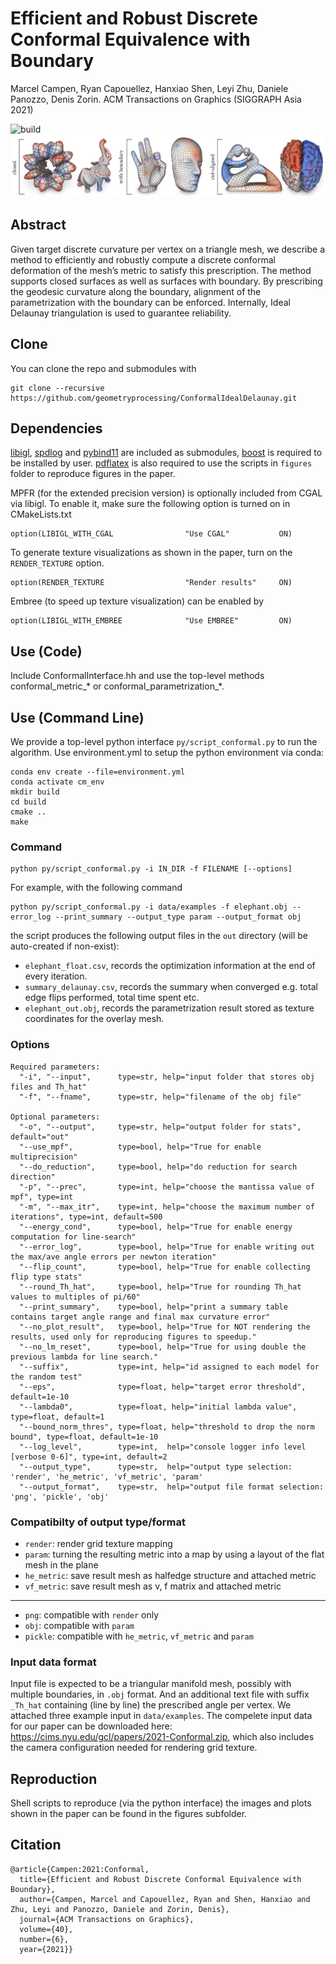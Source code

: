 # Efficient and Robust Discrete Conformal Equivalence with Boundary
Marcel Campen, Ryan Capouellez, Hanxiao Shen, Leyi Zhu, Daniele Panozzo, Denis Zorin. ACM Transactions on Graphics (SIGGRAPH Asia 2021)

![build](https://github.com/geometryprocessing/ConformalIdealDelaunay/workflows/CMake/badge.svg)
![Examples](figures/teaser/teaser.png?raw=true "Title")

## Abstract
Given target discrete curvature per vertex on a triangle mesh, we describe a method to efficiently and robustly compute a discrete conformal deformation
of the mesh’s metric to satisfy this prescription. The method supports closed surfaces as well as surfaces with boundary.
By prescribing the geodesic curvature along the boundary, alignment of the parametrization with the boundary can be enforced. 
Internally, Ideal Delaunay triangulation is used to guarantee reliability.
## Clone
You can clone the repo and submodules with
```
git clone --recursive https://github.com/geometryprocessing/ConformalIdealDelaunay.git
```
## Dependencies
[libigl](https://libigl.github.io/), [spdlog](https://github.com/gabime/spdlog) and [pybind11](https://pybind11.readthedocs.io/en/stable/) are included as submodules, [boost](https://www.boost.org/) is required to be installed by user. [pdflatex](https://www.tug.org/applications/pdftex/) is also required to use the scripts in `figures` folder to reproduce figures in the paper.

MPFR (for the extended precision version) is optionally included from CGAL via libigl. To enable it, make sure the following option is turned on in CMakeLists.txt
```
option(LIBIGL_WITH_CGAL                "Use CGAL"           ON)
```
To generate texture visualizations as shown in the paper, turn on the `RENDER_TEXTURE` option.
```
option(RENDER_TEXTURE                  "Render results"     ON)
```
Embree (to speed up texture visualization) can be enabled by
```
option(LIBIGL_WITH_EMBREE              "Use EMBREE"         ON)
```
## Use (Code)
Include ConformalInterface.hh and use the top-level methods conformal_metric_* or conformal_parametrization_*.

## Use (Command Line)
We provide a top-level python interface `py/script_conformal.py` to run the algorithm.
Use environment.yml to setup the python environment via conda:
```
conda env create --file=environment.yml
conda activate cm_env
mkdir build
cd build
cmake ..
make
```
### Command
```
python py/script_conformal.py -i IN_DIR -f FILENAME [--options]
```
For example, with the following command
```
python py/script_conformal.py -i data/examples -f elephant.obj --error_log --print_summary --output_type param --output_format obj
```
the script produces the following output files in the `out` directory (will be auto-created if non-exist):
- `elephant_float.csv`, records the optimization information at the end of every iteration.
- `summary_delaunay.csv`, records the summary when converged e.g. total edge flips performed, total time spent etc.
- `elephant_out.obj`, records the parametrization result stored as texture coordinates for the overlay mesh.
### Options
```
Required parameters:
  "-i", "--input",      type=str, help="input folder that stores obj files and Th_hat"
  "-f", "--fname",      type=str, help="filename of the obj file"

Optional parameters:
  "-o", "--output",     type=str, help="output folder for stats", default="out"
  "--use_mpf",          type=bool, help="True for enable multiprecision"
  "--do_reduction",     type=bool, help="do reduction for search direction"
  "-p", "--prec",       type=int, help="choose the mantissa value of mpf", type=int
  "-m", "--max_itr",    type=int, help="choose the maximum number of iterations", type=int, default=500
  "--energy_cond",      type=bool, help="True for enable energy computation for line-search"
  "--error_log",        type=bool, help="True for enable writing out the max/ave angle errors per newton iteration"
  "--flip_count",       type=bool, help="True for enable collecting flip type stats"
  "--round_Th_hat",     type=bool, help="True for rounding Th_hat values to multiples of pi/60"
  "--print_summary",    type=bool, help="print a summary table contains target angle range and final max curvature error"
  "--no_plot_result",   type=bool, help="True for NOT rendering the results, used only for reproducing figures to speedup."
  "--no_lm_reset",      type=bool, help="True for using double the previous lambda for line search."
  "--suffix",           type=int, help="id assigned to each model for the random test"
  "--eps",              type=float, help="target error threshold", default=1e-10
  "--lambda0",          type=float, help="initial lambda value", type=float, default=1
  "--bound_norm_thres", type=float, help="threshold to drop the norm bound", type=float, default=1e-10
  "--log_level",        type=int,  help="console logger info level [verbose 0-6]", type=int, default=2
  "--output_type",      type=str,  help="output type selection: 'render', 'he_metric', 'vf_metric', 'param'
  "--output_format",    type=str,  help="output file format selection: 'png', 'pickle', 'obj'
```

### Compatibilty of output type/format
- `render`: render grid texture mapping
- `param`: turning the resulting metric into a map by using a layout of the flat mesh in the plane
- `he_metric`: save result mesh as halfedge structure and attached metric
- `vf_metric`: save result mesh as v, f matrix and attached metric
----
- `png`: compatible with `render` only
- `obj`: compatible with `param`
- `pickle`: compatible with `he_metric`, `vf_metric` and `param`


### Input data format

Input file is expected to be a triangular manifold mesh, possibly with multiple boundaries, in `.obj` format. And an additional text file with suffix `_Th_hat` containing (line by line) the prescribed angle per vertex. We attached three example input in `data/examples`. The compelete input data for our paper can be downloaded here: https://cims.nyu.edu/gcl/papers/2021-Conformal.zip, which also includes the camera configuration needed for rendering grid texture.
## Reproduction
Shell scripts to reproduce (via the python interface) the images and plots shown in the paper can be found in the figures subfolder.

## Citation
```
@article{Campen:2021:Conformal,
  title={Efficient and Robust Discrete Conformal Equivalence with Boundary},
  author={Campen, Marcel and Capouellez, Ryan and Shen, Hanxiao and Zhu, Leyi and Panozzo, Daniele and Zorin, Denis},
  journal={ACM Transactions on Graphics},
  volume={40},
  number={6},
  year={2021}}
```
